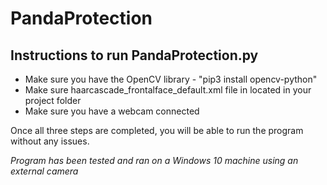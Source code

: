 # PandaProtection


## Instructions to run PandaProtection.py
- Make sure you have the OpenCV library
       - "pip3 install opencv-python"
- Make sure haarcascade_frontalface_default.xml file in located in your project folder
- Make sure you have a webcam connected 

Once all three steps are completed, you will be able to run the program without any issues. 

*Program has been tested and ran on a Windows 10 machine using an external camera*
